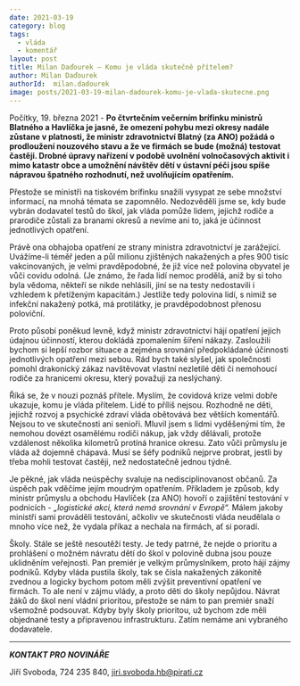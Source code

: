 ```yaml
---
date: 2021-03-19
category: blog
tags:
  - vláda
  - komentář
layout: post
title: Milan Daďourek – Komu je vláda skutečně přítelem?
author: Milan Daďourek
authorId:  milan.dadourek
image: posts/2021-03-19-milan-dadourek-komu-je-vlada-skutecne.png
---
```


Počítky, 19. března 2021 - **Po čtvrtečním večerním brífinku ministrů Blatného a Havlíčka je jasné, že omezení pohybu mezi okresy nadále zůstane v platnosti, že ministr zdravotnictví Blatný (za ANO) požádá o prodloužení nouzového stavu a že ve firmách se bude (možná) testovat častěji. Drobné úpravy nařízení v podobě uvolnění volnočasových aktivit i mimo katastr obce a umožnění návštěv dětí v ústavní péči jsou spíše nápravou špatného rozhodnutí, než uvolňujícím opatřením.**

Přestože se ministři na tiskovém brífinku snažili vysypat ze sebe množství informací, na mnohá témata se zapomnělo. Nedozvěděli jsme se, kdy bude vybrán dodavatel testů do škol, jak vláda pomůže lidem, jejichž rodiče a prarodiče zůstali za branami okresů a nevíme ani to, jaká je účinnost jednotlivých opatření.

Právě ona obhajoba opatření ze strany ministra zdravotnictví je zarážející. Uvážíme-li téměř jeden a půl milionu zjištěných nakažených a přes 900 tisíc vakcinovaných, je velmi pravděpodobné, že již více než polovina obyvatel je vůči covidu odolná. (Je známo, že řada lidí nemoc prodělá, aniž by si toho byla vědoma, někteří se nikde nehlásili, jiní se na testy nedostavili i vzhledem k přetíženým kapacitám.) Jestliže tedy polovina lidí, s nimiž se infekční nakažený potká, má protilátky, je pravděpodobnost přenosu poloviční. 

Proto působí poněkud levně, když ministr zdravotnictví hájí opatření jejich údajnou účinností, kterou dokládá zpomalením šíření nákazy. Zasloužili bychom si lepší rozbor situace a zejména srovnání předpokládané účinnosti jednotlivých opatření mezi sebou. Rád bych také slyšel, jak společnosti pomohl drakonický zákaz navštěvovat vlastní nezletilé děti či nemohoucí rodiče za hranicemi okresu, který považuji za neslýchaný.

Říká se, že v nouzi poznáš přítele. Myslím, že covidová krize velmi dobře ukazuje, komu je vláda přítelem. Lidé to příliš nejsou. Rozhodně ne děti, jejichž rozvoj a psychické zdraví vláda obětovává bez větších komentářů. Nejsou to ve skutečnosti ani senioři. Mluvil jsem s lidmi vyděšenými tím, že nemohou dovézt osamělému rodiči nákup, jak vždy dělávali, protože vzdálenost několika kilometrů protíná hranice okresu. Zato vůči průmyslu je vláda až dojemně chápavá. Musí se šéfy podniků nejprve probrat, jestli by třeba mohli testovat častěji, než nedostatečně jednou týdně.

Je pěkné, jak vláda neúspěchy svaluje na nedisciplinovanost občanů. Za úspěch pak vděčíme jejím moudrým opatřením. Příkladem je způsob, kdy ministr průmyslu a obchodu Havlíček (za ANO) hovoří o zajištění testování v podnicích - *„logistické akci, která nemá srovnání v Evropě“.* Málem jakoby ministři sami prováděli testování, ačkoliv ve skutečnosti vláda neudělala o mnoho více než, že vydala příkaz a nechala na firmách, ať si poradí.

Školy. Stále se ještě nesoutěží testy. Je tedy patrné, že nejde o prioritu a prohlášení o možném návratu dětí do škol v polovině dubna jsou pouze uklidněním veřejnosti. Pan premiér je velkým průmyslníkem, proto hájí zájmy podniků. Kdyby vláda pustila školy, tak se čísla nakažených zákonitě zvednou a logicky bychom potom měli zvýšit preventivní opatření ve firmách. To ale není v zájmu vlády, a proto děti do školy nepůjdou. Návrat žáků do škol není vládní prioritou, přestože se nám to pan premiér snaží všemožně podsouvat. Kdyby byly školy prioritou, už bychom zde měli objednané testy a připravenou infrastrukturu. Zatím nemáme ani vybraného dodavatele.

---

***KONTAKT PRO NOVINÁŘE*** 

Jiří Svoboda, 724 235 840, <jiri.svoboda.hb@pirati.cz>
